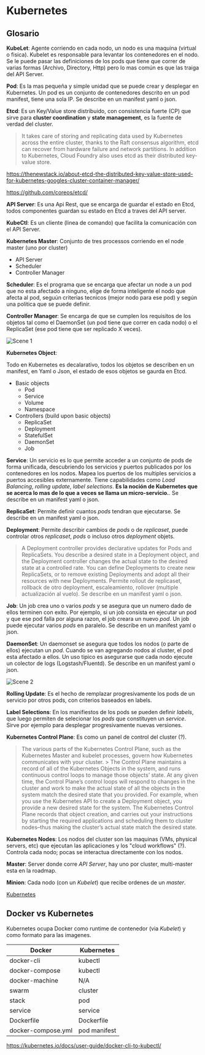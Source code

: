 # Kubernetes

## Glosario

**KubeLet**: Agente corriendo en cada nodo, un nodo es una maquina (virtual o fisica). Kubelet es responsable para levantar los contenedores en el nodo. Se le puede pasar las definiciones de los pods que tiene que correr de varias formas (Archivo, Directory, Http) pero lo mas común es que las traiga del API Server.

**Pod**: Es la mas pequeña y simple unidad que se puede crear y desplegar en Kubernetes. Un pod es un conjunto de contenedores descrito en un pod manifest, tiene una sola IP. Se describe en un manifest yaml o json.

**Etcd**: Es un Key/Value store distribuido, con consistencia fuerte (CP) que sirve para **cluster coordination** y **state management**, es la fuente de verdad del cluster.

> It takes care of storing and replicating data used by Kubernetes across the entire cluster,
> thanks to the Raft consensus algorithm, etcd can recover from hardware failure and network partitions.
> In addition to Kubernetes, Cloud Foundry also uses etcd as their distributed key-value store.

<https://thenewstack.io/about-etcd-the-distributed-key-value-store-used-for-kubernetes-googles-cluster-container-manager/>

<https://github.com/coreos/etcd/>

**API Server**: Es una Api Rest, que se encarga de guardar el estado en Etcd, todos componentes guardan su estado en Etcd a traves del API server.

**KubeCtl**: Es un cliente (linea de comando) que facilita la comunicación con el API Server.

**Kubernetes Master**: Conjunto de tres processos corriendo en el node master (uno por cluster)

- API Server
- Scheduler
- Controller Manager

**Scheduler**: Es el programa que se encarga que afectar un node a un pod que no esta afectado a ninguno, elige de forma inteligente el nodo que afecta al pod, seguún criterias tecnicos (mejor nodo para ese pod) y según una politica que se puede definir.

**Controller Manager**: Se encarga de que se cumplen los requisitos de los objetos tal como el DaemonSet (un pod tiene que correr en cada nodo) o el ReplicaSet (ese pod tiene que ser replicado X veces).

![Scene 1][scene1]

**Kubernetes Object**:

Todo en Kubernetes es decalarativo, todos los objetos se describen en un manifest, en Yaml o Json, el estado de esos objetos se gaurda en Etcd.

- Basic objects
  - Pod
  - Service
  - Volume
  - Namespace
- Controllers (build upon basic objects)
  - ReplicaSet
  - Deployment
  - StatefulSet
  - DaemonSet
  - Job

**Service**: Un servicio es lo que permite acceder a un conjunto de pods de forma unificada, descubriendo los servicios y puertos publicados por los contenedores en los nodos. Mapea los puertos de los multiples servicios a puertos accesibles externamente. Tiene capabilidades como *Load Balancing*, *rolling update*, *label selections*. **Es la noción de Kubernetes que se acerca lo mas de lo que a veces se llama un micro-servicio.**. Se describe en un manifest yaml o json.

**ReplicaSet**: Permite definir cuantos *pods* tendran que ejecutarse. Se describe en un manifest yaml o json.

**Deployment**: Permite describir cambios de *pods* o de *replicaset*, puede controlar otros *replicaset*, *pods* o incluso otros *deployment* objets.
> A Deployment controller provides declarative updates for Pods and ReplicaSets.
> You describe a desired state in a Deployment object, and the Deployment controller changes the actual state to the desired state at a controlled rate. You can define Deployments to create new ReplicaSets, or to remove existing Deployments and adopt all their resources with new Deployments.
Permite rollout de replicaset, rollback de otro deployment, escaleamiento, rollover (multiple actualización al vuelo). Se describe en un manifest yaml o json.

**Job**: Un job crea uno o varios *pods* y se asegura que un numero dado de ellos terminen con exito. Por ejemplo, si un job consista en ejecutar un pod y que ese pod falla por alguna razon, el job creara un nuevo *pod*. Un job puede ejecutar varios *pods* en paralelo. Se describe en un manifest yaml o json.

**DaemonSet**: Un daemonset se asegura que todos los nodos (o parte de ellos) ejecutan un *pod*. Cuando se van agregando nodos al cluster, el pod esta afectado a ellos. Un uso tipico es asegurarse que cada nodo ejecute un colector de logs (Logstash/Fluentd). Se describe en un manifest yaml o json.

![Scene 2][scene2]

**Rolling Update**: Es el hecho de remplazar progresivamente los pods de un servicio por otros pods, con criterios baseados en labels.

**Label Selections**: En los manifiestos de los pods se pueden definir *labels*, que luego permiten de selecionar los *pods* que constituyen un *service*. Sirve por ejemplo para desplegar progresivamente nuevas versiones.

**Kubernetes Control Plane**: Es como un panel de control del cluster (?).
> The various parts of the Kubernetes Control Plane, such as the Kubernetes Master and kubelet processes, govern how Kubernetes communicates with your cluster. > The Control Plane maintains a record of all of the Kubernetes Objects in the system, and runs continuous control loops to manage those objects’ state. At any given time, the Control Plane’s control loops will respond to changes in the cluster and work to make the actual state of all the objects in the system match the desired state that you provided.
> For example, when you use the Kubernetes API to create a Deployment object, you provide a new desired state for the system. The Kubernetes Control Plane records that object creation, and carries out your instructions by starting the required applications and scheduling them to cluster nodes–thus making the cluster’s actual state match the desired state.

**Kubernetes Nodes**: Los nodos del cluster son las maquinas (VMs, physical servers, etc) que ejecutan las aplicaciones y los "cloud workflows" (?). Controla cada nodo; pocas se interactua directamente con los nodos.

**Master**: Server donde corre *API Server*, hay uno por cluster, multi-master esta en la roadmap.

**Minion**: Cada nodo (con un *Kubelet*) que recibe ordenes de un *master*.

[Kubernetes][archi]

## Docker vs Kubernetes

Kubernetes ocupa Docker como runtime de contenedor (via *Kubelet*) y como formato para las imagenes.

Docker | Kubernetes
------ | ----------
docker-cli | kubectl
docker-compose | kubectl
docker-machine | N/A
swarm | cluster
stack | pod
service | service
Dockerfile | Dockerfile
docker-compose.yml | pod manifest

<https://kubernetes.io/docs/user-guide/docker-cli-to-kubectl/>


[scene1]: img/scenes-from-kubernetes-page1.svg "Scenes from Kubernetes"
[scene2]: img/scenes-from-kubernetes-page2.svg "Scenes from Kubernetes"
[archi]: img/kubernetes_high_level_architecture1.png "High Level Architecture"